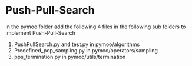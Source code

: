 # Push-Pull-Search
in the pymoo folder add the following 4 files in the following sub folders to implement Push-Pull-Search
1. PushPullSearch.py and test.py in pymoo/algorithms
2. Predefined_pop_sampling.py in pymoo/operators/sampling
3. pps_termination.py in pymoo/utils/termination
